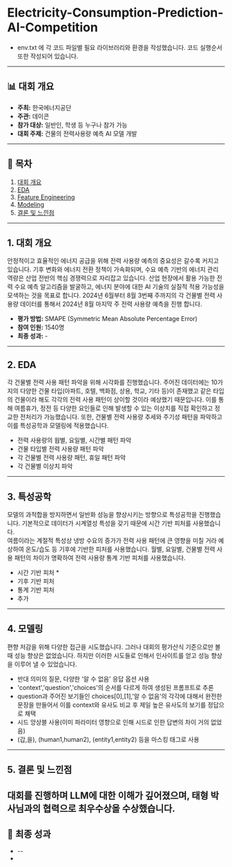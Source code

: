 # Electricity-Consumption-Prediction-AI-Competition

- env.txt 에 각 코드 파일별 필요 라이브러리와 환경을 작성했습니다. 코드 실행순서 또한 작성되어 있습니다.

---

## 📊 대회 개요

* **주최:** 한국에너지공단
* **주관:** 데이콘
* **참가 대상:** 일반인, 학생 등 누구나 참가 가능
* **대회 주제:** 건물의 전력사용량 예측 AI 모델 개발

---

## 📂 목차

1. [대회 개요](##대회-개요)
2. [EDA](##데이터-처리마스킹)
3. [Feature Engineering](##특성공학)
4. [Modeling](##모델링)
5. [결론 및 느낀점](##결론-및-느낀점)

---

## 1. 대회 개요
안정적이고 효율적인 에너지 공급을 위해 전력 사용량 예측의 중요성은 갈수록 커지고 있습니다.
기후 변화와 에너지 전환 정책이 가속화되며, 수요 예측 기반의 에너지 관리 역량은 산업 전반의 핵심 경쟁력으로 자리잡고 있습니다.
산업 현장에서 활용 가능한 전력 수요 예측 알고리즘을 발굴하고, 에너지 분야에 대한 AI 기술의 실질적 적용 가능성을 모색하는 것을 목표로 합니다.
2024년 6월부터 8월 3번째 주까지의 각 건물별 전력 사용량 데이터를 통해서 2024년 8월 마지막 주 전력 사용량 예측을 진행 합니다. 

* **평가 방법:** SMAPE (Symmetric Mean Absolute Percentage Error)
* **참여 인원:** 1540명 
* **최종 성과:** -

---

## 2. EDA 

각 건물별 전력 사용 패턴 파악을 위해 시각화를 진행했습니다. 
주어진 데이터에는 10가지의 다양한 건물 타입(아파트, 호텔, 백화점, 상용, 학교, 기타 등)이 존재했고 같은 타입의 건물이라 해도 각각의 전력 사용 패턴이 상이할 것이라 예상했기 때문입니다. 
이를 통해 여름휴가, 정전 등 다양한 요인들로 인해 발생할 수 있는 이상치를 직접 확인하고 정교한 전처리가 가능했습니다. 
또한, 건물별 전력 사용량 추세와 주기성 패턴을 파악하고 이를 특성공학과 모델링에 적용했습니다. 

* 전력 사용량의 웝별, 요일별, 시간별 패턴 파악 
* 건물 타입별 전력 사용량 패턴 파악 
* 각 건물별 전력 사용량 패턴, 휴일 패턴 파악 
* 각 건물별 이상치 파악 

---

## 3. 특성공학

모델의 과적합을 방지하면서 일반화 성능을 향상시키는 방향으로 특성공학을 진행했습니다. 
기본적으로 데이터가 시계열성 특성을 갖기 때문에 시간 기반 피처를 사용했습니다.  
여름이라는 계절적 특성상 냉방 수요의 증가가 전력 사용 패턴에 큰 영향을 미칠 거라 예상하여 온도/습도 등 기후에 기반한 피처를 사용했습니다. 
월별, 요일별, 건물별 전력 사용 패턴의 차이가 명확하여 전력 사용량 통계 기반 피처를 사용했습니다. 

* 시간 기반 피처
    * 
* 기후 기반 피처 
* 통계 기반 피처 
* 추가 
---

## 4. 모델링

편향 저감을 위해 다양한 접근을 시도했습니다. 그러나 대회의 평가산식 기준으로만 볼 때 성능 향상은 없었습니다. 하지만 이러한 
시도들로 인해서 인사이트를 얻고 성능 향상을 이루어 낼 수 있었습니다. 

* 반대 의미의 질문, 다양한 '알 수 없음' 응답 옵션 사용
* 'context','question','choices'의 순서를 다르게 하여 생성된 프롬프트로 추론 
* question과 주어진 보기들인 choices[0],[1],'알 수 없음'의 각각에 대해서 완전한 문장을 만들어서 이를 context와 유사도 비교 후 제일 높은 유사도의 보기를 정답으로 채택 
* 시드 앙상블 사용(이미 파라미터 영향으로 인해 시드로 인한 답변의 차이 거의 없었음) 
* (갑,을), (human1,human2), (entity1,entity2) 등을 마스킹 태그로 사용 
---

## 5. 결론 및 느낀점

대회를 진행하며 LLM에 대한 이해가 깊어졌으며, 태형 박사님과의 협력으로 최우수상을 수상했습니다.
---

## 🎉 최종 성과

* -- 
* 
